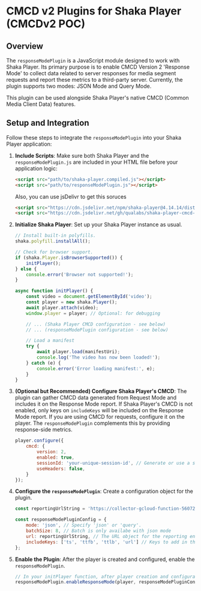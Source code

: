 # CMCD v2 Plugins for Shaka Player (CMCDv2 POC)

## Overview

The `responseModePlugin` is a JavaScript module designed to work with Shaka Player. Its primary purpose is to enable CMCD Version 2 'Response Mode' to collect data related to server responses for media segment requests and report these metrics to a third-party server. Currently, the plugin supports two modes: JSON Mode and Query Mode.

This plugin can be used alongside Shaka Player's native CMCD (Common Media Client Data) features.

## Setup and Integration

Follow these steps to integrate the `responseModePlugin` into your Shaka Player application:

1.  **Include Scripts**:
    Make sure both Shaka Player and the `responseModePlugin.js` are included in your HTML file before your application logic:
    ```html
    <script src="path/to/shaka-player.compiled.js"></script>
    <script src="path/to/responseModePlugin.js"></script>
    ```

    Also, you can use jsDelivr to get this soruces
    ```html
    <script src="https://cdn.jsdelivr.net/npm/shaka-player@4.14.14/dist/shaka-player.compiled.js"></script>
    <script src="https://cdn.jsdelivr.net/gh/qualabs/shaka-player-cmcd-v2-plugin/responseModePlugin.js"></script>
    ```

2.  **Initialize Shaka Player**:
    Set up your Shaka Player instance as usual.
    ```javascript
    // Install built-in polyfills.
    shaka.polyfill.installAll();

    // Check for browser support.
    if (shaka.Player.isBrowserSupported()) {
        initPlayer();
    } else {
        console.error('Browser not supported!');
    }

    async function initPlayer() {
        const video = document.getElementById('video');
        const player = new shaka.Player();
        await player.attach(video);
        window.player = player; // Optional: for debugging

        // ... (Shaka Player CMCD configuration - see below)
        // ... (responseModePlugin configuration - see below)

        // Load a manifest
        try {
            await player.load(manifestUri);
            console.log('The video has now been loaded!');
        } catch (e) {
            console.error('Error loading manifest:', e);
        }
    }
    ```

3.  **(Optional but Recommended) Configure Shaka Player's CMCD**:
    The plugin can gather CMCD data generated from Request Mode and includes it on the Response Mode report. If Shaka Player's CMCD is not enabled, only keys on `includeKeys` will be included on the Response Mode report. 
    If you are using CMCD for requests, configure it on the player. The `responseModePlugin` complements this by providing response-side metrics.
    ```javascript
    player.configure({
        cmcd: {
            version: 2,
            enabled: true,
            sessionId: 'your-unique-session-id', // Generate or use a static ID
            useHeaders: false,
        }
    });
    ```

4.  **Configure the `responseModePlugin`**:
    Create a configuration object for the plugin.
    ```javascript
    const reportingUrlString = 'https://collector-gcloud-function-560723680185.us-east1.run.app/cmcd/response-mode';
    
    const responseModePluginConfig = {
        mode: 'json', // Specify 'json' or 'query'. 
        batchSize: 8, // Batch is only availabe with json mode
        url: reportingUrlString, // The URL object for the reporting endpoint
        includeKeys: ['ts', 'ttfb', 'ttlb', 'url'] // Keys to add in the report. Available keys: ['ts', 'ttfb', 'ttlb', 'url']
    };
    ```

5.  **Enable the Plugin**:
    After the player is created and configured, enable the `responseModePlugin`.
    ```javascript
    // In your initPlayer function, after player creation and configuration:
    responseModePlugin.enableResponseMode(player, responseModePluginConfig);
    ```
